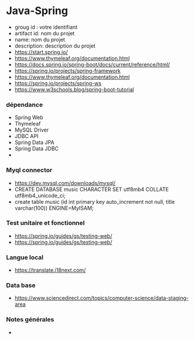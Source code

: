 # Java-Spring
* groug id : votre identifiant
* artifact id: nom du projet
* name: nom du projet
* description: description du projet
* https://start.spring.io/
* https://www.thymeleaf.org/documentation.html
* https://docs.spring.io/spring-boot/docs/current/reference/html/
* https://spring.io/projects/spring-framework
* https://www.thymeleaf.org/documentation.html
* https://spring.io/projects/spring-ws
* https://www.w3schools.blog/spring-boot-tutorial

### dépendance 
* Spring Web 
* Thymeleaf 
* MySQL Driver
* JDBC API
* Spring Data JPA
* Spring Data JDBC 
* 

### Myql connector
* https://dev.mysql.com/downloads/mysql/
* CREATE DATABASE music CHARACTER SET utf8mb4 COLLATE utf8mb4_unicode_ci;
* create table music (id int primary key auto_increment not null, title varchar(100)) ENGINE=MyISAM;

### Test unitaire et fonctionnel
* https://spring.io/guides/gs/testing-web/
* https://spring.io/guides/gs/testing-web/

### Langue local
* https://translate.i18next.com/

### Data base
* https://www.sciencedirect.com/topics/computer-science/data-staging-area

### Notes générales
* 


